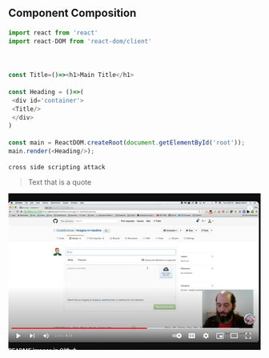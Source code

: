 ## Component Composition


```javascript
import react from 'react'
import react-DOM from 'react-dom/client'



const Title=()=><h1>Main Title</h1>

const Heading = ()=>(
 <div id='container'>
 <Title/>
 </div>
)

const main = ReactDOM.createRoot(document.getElementById('root'));
main.render(<Heading/>);

```


`cross side scripting attack`


> Text that is a quote

![image description](./imgs/Capture.PNG)